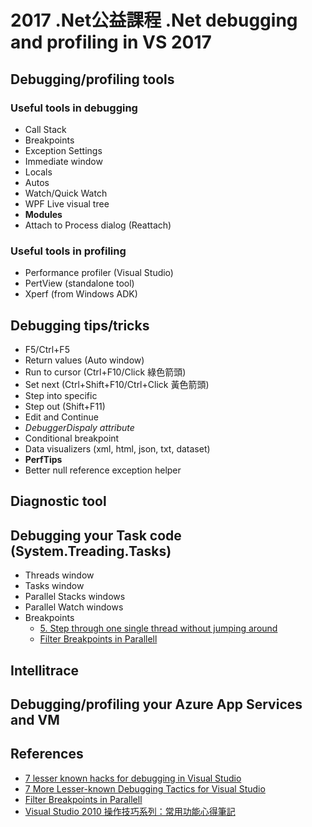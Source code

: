 # 2017 .Net公益課程 .Net debugging and profiling in VS 2017

## Debugging/profiling tools
### Useful tools in debugging
* Call Stack
* Breakpoints
* Exception Settings
* Immediate window
* Locals
* Autos
* Watch/Quick Watch
* WPF Live visual tree
* **Modules**
* Attach to Process dialog (Reattach)

### Useful tools in profiling
* Performance profiler (Visual Studio)
* PertView (standalone tool)
* Xperf (from Windows ADK)

## Debugging tips/tricks
* F5/Ctrl+F5
* Return values (Auto window)
* Run to cursor (Ctrl+F10/Click 綠色箭頭)
* Set next (Ctrl+Shift+F10/Ctrl+Click 黃色箭頭)
* Step into specific
* Step out (Shift+F11)
* Edit and Continue
* *DebuggerDispaly attribute*
* Conditional breakpoint
* Data visualizers (xml, html, json, txt, dataset)
* **PerfTips**
* Better null reference exception helper

## Diagnostic tool

## Debugging your Task code (System.Treading.Tasks)
* Threads window
* Tasks window
* Parallel Stacks windows
* Parallel Watch windows
* Breakpoints
  * [5. Step through one single thread without jumping around](https://blogs.msdn.microsoft.com/visualstudio/2017/06/26/7-lesser-known-hacks-for-debugging-in-visual-studio/)
  * [Filter Breakpoints in Parallell](https://blogs.msdn.microsoft.com/devops/2013/10/09/filter-breakpoints/)

## Intellitrace

## Debugging/profiling your Azure App Services and VM

## References
* [7 lesser known hacks for debugging in Visual Studio](https://blogs.msdn.microsoft.com/visualstudio/2017/06/26/7-lesser-known-hacks-for-debugging-in-visual-studio/)
* [7 More Lesser-known Debugging Tactics for Visual Studio](https://blogs.msdn.microsoft.com/visualstudio/2017/09/18/7-more-lesser-known-debugging-tactics-for-visual-studio/)
* [Filter Breakpoints in Parallell](https://blogs.msdn.microsoft.com/devops/2013/10/09/filter-breakpoints/)
* [Visual Studio 2010 操作技巧系列：常用功能心得筆記](https://blog.miniasp.com/post/2011/03/29/Visual-Studio-2010-Tips-Part-01.aspx)
